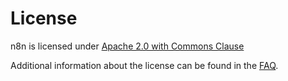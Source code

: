 # License

n8n is licensed under [Apache 2.0 with Commons Clause](https://github.com/n8n-io/n8n/blob/master/packages/cli/LICENSE.md)

Additional information about the license can be found in the [FAQ](faq.md?id=license).
